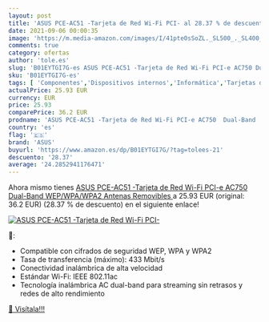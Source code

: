 ```yaml
---
layout: post
title: 'ASUS PCE-AC51 -Tarjeta de Red Wi-Fi PCI- al 28.37 % de descuento'
date: 2021-09-06 00:00:35
image: 'https://m.media-amazon.com/images/I/41pte0sSoZL._SL500_._SL400_.jpg'
comments: true
category: ofertas
author: 'tole.es'
slug: 'B01EYTGI7G-es ASUS PCE-AC51 -Tarjeta de Red Wi-Fi PCI-e AC750 Dual-Band...'
sku: 'B01EYTGI7G-es'
tags: [ 'Componentes','Dispositivos internos','Informática','Tarjetas de red','asus', ]
actualPrice: 25.93 EUR
currency: EUR
price: 25.93
comparePrice: 36.2 EUR
prodname: 'ASUS PCE-AC51 -Tarjeta de Red Wi-Fi PCI-e AC750  Dual-Band  WEP/WPA/WPA2  Antenas Removibles '
country: 'es'
flag: '🇪🇸'
brand: 'ASUS'
buyurl: 'https://www.amazon.es/dp/B01EYTGI7G/?tag=tolees-21'
descuento: '28.37'
average: '24.2852941176471'
---
```


Ahora mismo tienes [ASUS PCE-AC51 -Tarjeta de Red Wi-Fi PCI-e AC750  Dual-Band  WEP/WPA/WPA2  Antenas Removibles ](https://www.amazon.es/dp/B01EYTGI7G/?tag=tolees-21) a 25.93 EUR (original: 36.2 EUR) (28.37 %  de descuento) en el siguiente enlace!

[![ASUS PCE-AC51 -Tarjeta de Red Wi-Fi PCI-](https://m.media-amazon.com/images/I/41pte0sSoZL._SL500_._SL400_.jpg)](https://www.amazon.es/dp/B01EYTGI7G/?tag=tolees-21)

🔎:

- Compatible con cifrados de seguridad WEP, WPA y WPA2
- Tasa de transferencia (máximo): 433 Mbit/s
- Conectividad inalámbrica de alta velocidad
- Estándar Wi-Fi: IEEE 802.11ac
- Tecnología inalámbrica AC dual-band para streaming sin retrasos y redes de alto rendimiento

[🛒 Visítala!!!](https://www.amazon.es/dp/B01EYTGI7G/?tag=tolees-21)
